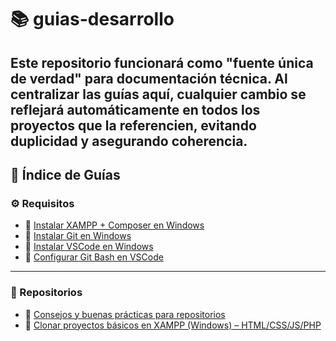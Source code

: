 # 📚 guias-desarrollo
Este repositorio funcionará como "fuente única de verdad" para documentación técnica. Al centralizar las guías aquí, cualquier cambio se reflejará automáticamente en todos los proyectos que la referencien, evitando duplicidad y asegurando coherencia.
---
## 📁 Índice de Guías
### ⚙️ Requisitos
- 📄 [Instalar XAMPP + Composer en Windows](https://github.com/tejada1970/guias-desarrollo/blob/master/requisitos/instalar-xampp-composer-windows.md)
- 📄 [Instalar Git en Windows](https://github.com/tejada1970/guias-desarrollo/blob/master/requisitos/instalar-git-windows.md)
- 📄 [Instalar VSCode en Windows](https://github.com/tejada1970/guias-desarrollo/blob/master/requisitos/instalar-vscode-windows.md)
- 📄 [Configurar Git Bash en VSCode](https://github.com/tejada1970/guias-desarrollo/blob/master/requisitos/configurar-git-bash-vscode.md)
---
### 🚀 Repositorios
- 📄 [Consejos y buenas prácticas para repositorios](https://github.com/tejada1970/guias-desarrollo/blob/master/repositorios/buenas-practicas-repos.md)
- 📄 [Clonar proyectos básicos en XAMPP (Windows) – HTML/CSS/JS/PHP](https://github.com/tejada1970/guias-desarrollo/blob/master/repositorios/clonar-repo-basico-xampp-windows.md)

